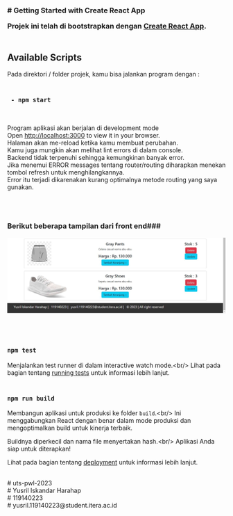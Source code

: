 <h3>
# Getting Started with Create React App

Projek ini telah di bootstrapkan dengan [Create React App](https://github.com/facebook/create-react-app).
<br/><br/>
## Available Scripts

Pada direktori / folder projek, kamu bisa jalankan program dengan :
<br/><br/>
### ` - npm start`
<br/>

Program aplikasi akan berjalan di development mode<br/>
Open [http://localhost:3000](http://localhost:3000) to view it in your browser.<br/>
Halaman akan me-reload ketika kamu membuat perubahan.<br/>
Kamu juga mungkin akan melihat lint errors di dalam console.<br/>
Backend tidak terpenuhi sehingga kemungkinan banyak error.<br/>
Jika menemui ERROR messages tentang router/routing diharapkan menekan tombol refresh untuk menghilangkannya.<br/>
Error itu terjadi dikarenakan kurang optimalnya metode routing yang saya gunakan.<br/>

<br/><br/>
### Berikut beberapa tampilan dari front end###<br/>
![alt text](https://github.com/yusril-iskandar-harahap/uts-pwl-2023/blob/main/Footer.JPG)

<br/><br/>
### `npm test`<br/>

Menjalankan test runner di dalam interactive watch mode.\<br/>
Lihat pada bagian tentang [running tests](https://facebook.github.io/create-react-app/docs/running-tests) untuk informasi lebih lanjut.
<br/><br/>
### `npm run build`<br/>

Membangun aplikasi untuk produksi ke folder `build`.\<br/>
Ini menggabungkan React dengan benar dalam mode produksi dan mengoptimalkan build untuk kinerja terbaik.<br/>


Buildnya diperkecil dan nama file menyertakan hash.\<br/>
Aplikasi Anda siap untuk diterapkan!<br/>

Lihat pada bagian tentang [deployment](https://facebook.github.io/create-react-app/docs/deployment) untuk informasi lebih lanjut.<br/>

<br/>
#   u t s - p w l - 2 0 2 3
<br/>
#  Yusril Iskandar Harahap
<br/>
#  119140223
<br/>
#  yusril.119140223@student.itera.ac.id
</h3>
